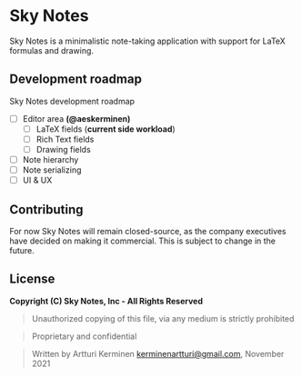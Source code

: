 # Sky Notes

Sky Notes is a minimalistic note-taking application with support for LaTeX formulas and drawing.

## Development roadmap
Sky Notes development roadmap
- [ ] Editor area **(@aeskerminen)**
    - [ ] LaTeX fields (**current side workload**)
    - [ ] Rich Text fields 
    - [ ] Drawing fields
- [ ] Note hierarchy
- [ ] Note serializing
- [ ] UI & UX

## Contributing
For now Sky Notes will remain closed-source, as the company executives have decided on making it commercial. This is subject to change in the future.

## License

__Copyright (C) Sky Notes, Inc - All Rights Reserved__

> Unauthorized copying of this file, via any medium is strictly prohibited

> Proprietary and confidential

> Written by Artturi Kerminen <kerminenartturi@gmail.com>, November 2021

